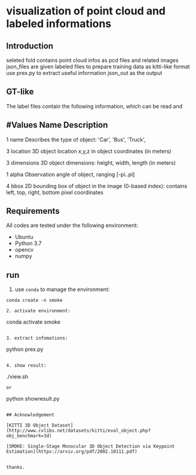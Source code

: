 # visualization of point cloud and labeled informations 

## Introduction
seleted fold contains point cloud infos as pcd files and related images json_files are given labeled files 
to prepare training data as kitti-like format use prex.py to extract useful information json_out as the output 

## GT-like 
The label files contain the following information, which can be read and

#Values    Name      Description
----------------------------------------------------------------------------
   1    name         Describes the type of object: 'Car', 'Bus', 'Truck',
   
   3    location     3D object location x,y,z in object coordinates (in meters)

   3    dimensions   3D object dimensions: height, width, length (in meters)

   1    alpha        Observation angle of object, ranging [-pi..pi]
   
   4    bbox         2D bounding box of object in the image (0-based index):
                     contains left, top, right, bottom pixel coordinates




## Requirements
All codes are tested under the following environment:
*   Ubuntu
*   Python 3.7
*   opencv
*   numpy


## run 
1. use `conda` to manage the environment:
```
conda create -n smoke

2. activate environment:
```
conda activate smoke
```

3. extract infomations:
```
python prex.py
```

4. show result:
```
./view.sh
```
or 
```
python showresult.py
```

## Acknowledgement

[KITTI 3D Object Dataset](http://www.cvlibs.net/datasets/kitti/eval_object.php?obj_benchmark=3d)

[SMOKE: Single-Stage Monocular 3D Object Detection via Keypoint Estimation](https://arxiv.org/pdf/2002.10111.pdf)


thanks.
